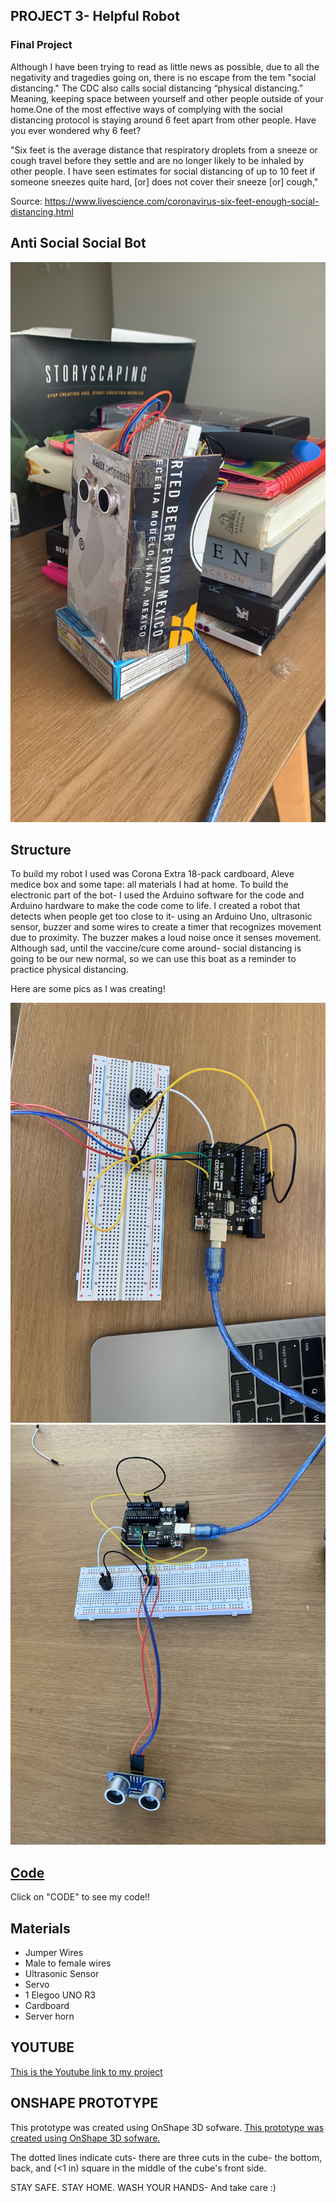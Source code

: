 ## PROJECT 3- Helpful Robot
### Final Project

Although I have been trying to read as little news as possible, due to all the negativity and tragedies going on, there is no escape from the tem "social distancing." The CDC also calls social distancing “physical distancing.” Meaning, keeping space between yourself and other people outside of your home.One of the most effective ways of complying with the social distancing protocol is staying around 6 feet apart from other people. Have you ever wondered why 6 feet? 

"Six feet is the average distance that respiratory droplets from a sneeze or cough travel before they settle and are no longer likely to be inhaled by other people. I have seen estimates for social distancing of up to 10 feet if someone sneezes quite hard, [or] does not cover their sneeze [or] cough,"

Source: https://www.livescience.com/coronavirus-six-feet-enough-social-distancing.html

## Anti Social Social Bot

![Image1](/bot1.JPG)
 

## Structure

To build my robot I used was Corona Extra 18-pack cardboard, Aleve medice box and some tape: all materials I had at home. To build the electronic part of the bot- I used the Arduino software for the code and Arduino hardware to make the code come to life. I created a robot that detects when people get too close to it- using an Arduino Uno, ultrasonic sensor, buzzer and some wires to create a timer that recognizes movement due to proximity. The buzzer makes a loud noise once it senses movement. Although sad, until the vaccine/cure come around- social distancing is going to be our new normal, so we can use this boat as a reminder to practice physical distancing. 

Here are some pics as I was creating! 

![Image1](/bot2.JPG)
![Image2](/bot3.JPG)


## [Code](/wash_timer2.ino)
Click on "CODE" to see my code!! 


## Materials

* Jumper Wires
* Male to female wires
* Ultrasonic Sensor 
* Servo
* 1 Elegoo UNO R3
* Cardboard 
* Server horn

## YOUTUBE

[This is the Youtube link to my project](https://youtu.be/8GHer7EE9Ng "Timer Youtube Video")

## ONSHAPE PROTOTYPE

This prototype was created using OnShape 3D sofware. 
[This prototype was created using OnShape 3D sofware.](https://cad.onshape.com/documents/c1236d044a9114e1e5bf3d73/w/919ba9e70ec92b83b01069eb/e/c19d85469ad34c92f6a5c510 "OnShape Design")

The dotted lines indicate cuts- there are three cuts in the cube- the bottom, back, and (<1 in) square in the middle of the cube's front side.  

STAY SAFE. STAY HOME. WASH YOUR HANDS-  And take care :) 
